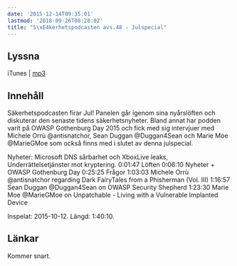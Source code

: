 ```yaml
---
date: '2015-12-14T09:35:01'
lastmod: '2018-09-26T08:28:02'
title: "S\xE4kerhetspodcasten avs.48 - Julspecial"
---
```

## Lyssna

iTunes \| [mp3](http://traffic.libsyn.com/sakerhetspodcasten/Jul_Special_2015_mixdown.mp3)

## Innehåll

Säkerhetspodcasten firar Jul! Panelen går igenom sina nyårslöften och diskuterar
den senaste tidens säkerhetsnyheter. Bland annat har podden
varit på OWASP Gothenburg Day 2015 och fick med sig intervjuer med
Michele Orrù @antisnatchor, Sean Duggan @Duggan4Sean och Marie Moe
@MarieGMoe som också finns med i slutet av denna julspecial.

Nyheter: Microsoft DNS sårbarhet och XboxLive leaks,
Underrättelsetjänster mot kryptering.
0:01:47 Löften
0:06:10 Nyheter + OWASP Gothenburg Day
0:25:25 Frågor
1:03:03 Michele Orrù @antisnatchor regarding Dark FairyTales from a
Phisherman (Vol. III)
1:16:57 Sean Duggan @Duggan4Sean on OWASP Security Shepherd
1:23:30 Marie Moe @MarieGMoe on Unpatchable - Living with a Vulnerable
Implanted Device

Inspelat: 2015-10-12. Längd: 1:40:10.

## Länkar

Kommer snart.



